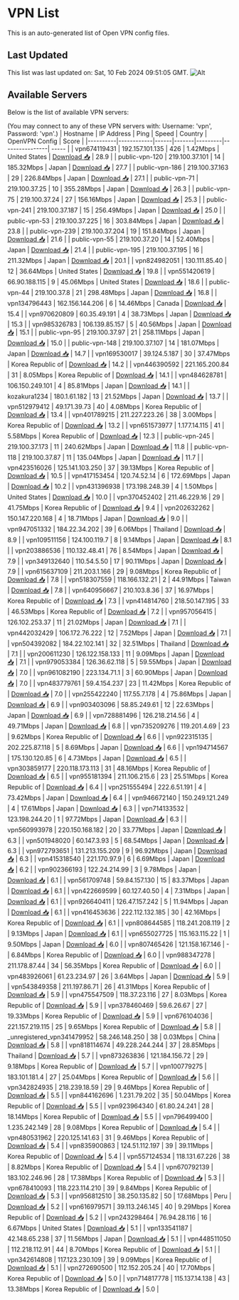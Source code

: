 # VPN List

This is an auto-generated list of Open VPN config files.

## Last Updated

This list was last updated on: Sat, 10 Feb 2024 09:51:05 GMT.
![Alt](https://repobeats.axiom.co/api/embed/186b98318ef1479477931607c1ad7d823f12451f.svg "Repobeats analytics image")

## Available Servers

Below is the list of available VPN servers:

(You may connect to any of these VPN servers with: Username: 'vpn', Password: 'vpn'.)
| Hostname | IP Address | Ping | Speed | Country | OpenVPN Config | Score |
|----------|------------|------|-------|---------|----------------| ----- |
| vpn674119431 | 192.157.101.135 | 426 | 1.42Mbps | United States | [Download 📥](./configs/server_0_US.ovpn) | 28.9 |
| public-vpn-120 | 219.100.37.101 | 14 | 185.32Mbps | Japan | [Download 📥](./configs/server_1_JP.ovpn) | 27.7 |
| public-vpn-186 | 219.100.37.163 | 29 | 226.84Mbps | Japan | [Download 📥](./configs/server_2_JP.ovpn) | 27.1 |
| public-vpn-71 | 219.100.37.25 | 10 | 355.28Mbps | Japan | [Download 📥](./configs/server_3_JP.ovpn) | 26.3 |
| public-vpn-75 | 219.100.37.24 | 27 | 156.16Mbps | Japan | [Download 📥](./configs/server_4_JP.ovpn) | 25.3 |
| public-vpn-241 | 219.100.37.187 | 15 | 256.49Mbps | Japan | [Download 📥](./configs/server_5_JP.ovpn) | 25.0 |
| public-vpn-53 | 219.100.37.225 | 16 | 303.84Mbps | Japan | [Download 📥](./configs/server_6_JP.ovpn) | 23.8 |
| public-vpn-239 | 219.100.37.204 | 19 | 151.84Mbps | Japan | [Download 📥](./configs/server_7_JP.ovpn) | 21.6 |
| public-vpn-55 | 219.100.37.20 | 14 | 52.40Mbps | Japan | [Download 📥](./configs/server_8_JP.ovpn) | 21.4 |
| public-vpn-195 | 219.100.37.195 | 16 | 211.32Mbps | Japan | [Download 📥](./configs/server_9_JP.ovpn) | 20.1 |
| vpn824982051 | 130.111.85.40 | 12 | 36.64Mbps | United States | [Download 📥](./configs/server_10_US.ovpn) | 19.8 |
| vpn551420619 | 66.90.188.115 | 9 | 45.06Mbps | United States | [Download 📥](./configs/server_11_US.ovpn) | 18.6 |
| public-vpn-44 | 219.100.37.8 | 21 | 298.48Mbps | Japan | [Download 📥](./configs/server_12_JP.ovpn) | 16.8 |
| vpn134796443 | 162.156.144.206 | 6 | 14.46Mbps | Canada | [Download 📥](./configs/server_13_CA.ovpn) | 15.4 |
| vpn970620809 | 60.35.49.191 | 4 | 38.73Mbps | Japan | [Download 📥](./configs/server_14_JP.ovpn) | 15.3 |
| vpn985326783 | 106.139.85.157 | 5 | 40.56Mbps | Japan | [Download 📥](./configs/server_15_JP.ovpn) | 15.1 |
| public-vpn-95 | 219.100.37.97 | 21 | 258.11Mbps | Japan | [Download 📥](./configs/server_16_JP.ovpn) | 15.0 |
| public-vpn-148 | 219.100.37.107 | 14 | 181.07Mbps | Japan | [Download 📥](./configs/server_17_JP.ovpn) | 14.7 |
| vpn169530017 | 39.124.5.187 | 30 | 37.47Mbps | Korea Republic of | [Download 📥](./configs/server_18_KR.ovpn) | 14.2 |
| vpn446390592 | 221.165.200.84 | 31 | 8.05Mbps | Korea Republic of | [Download 📥](./configs/server_19_KR.ovpn) | 14.1 |
| vpn484628781 | 106.150.249.101 | 4 | 85.81Mbps | Japan | [Download 📥](./configs/server_20_JP.ovpn) | 14.1 |
| kozakura1234 | 180.1.61.182 | 13 | 21.52Mbps | Japan | [Download 📥](./configs/server_21_JP.ovpn) | 13.7 |
| vpn512979412 | 49.171.39.73 | 40 | 4.08Mbps | Korea Republic of | [Download 📥](./configs/server_22_KR.ovpn) | 13.4 |
| vpn401789215 | 211.227.223.26 | 38 | 3.00Mbps | Korea Republic of | [Download 📥](./configs/server_23_KR.ovpn) | 13.2 |
| vpn651573977 | 1.177.14.115 | 41 | 5.58Mbps | Korea Republic of | [Download 📥](./configs/server_24_KR.ovpn) | 12.3 |
| public-vpn-245 | 219.100.37.173 | 11 | 240.62Mbps | Japan | [Download 📥](./configs/server_25_JP.ovpn) | 11.8 |
| public-vpn-118 | 219.100.37.87 | 11 | 135.04Mbps | Japan | [Download 📥](./configs/server_26_JP.ovpn) | 11.7 |
| vpn423516026 | 125.141.103.250 | 37 | 39.13Mbps | Korea Republic of | [Download 📥](./configs/server_27_KR.ovpn) | 10.5 |
| vpn417153454 | 120.74.52.14 | 6 | 172.69Mbps | Japan | [Download 📥](./configs/server_28_JP.ovpn) | 10.2 |
| vpn431396938 | 173.198.248.39 | 4 | 1.50Mbps | United States | [Download 📥](./configs/server_29_US.ovpn) | 10.0 |
| vpn370452402 | 211.46.229.16 | 29 | 41.75Mbps | Korea Republic of | [Download 📥](./configs/server_30_KR.ovpn) | 9.4 |
| vpn202632262 | 150.147.220.168 | 4 | 18.71Mbps | Japan | [Download 📥](./configs/server_31_JP.ovpn) | 9.0 |
| vpn947051332 | 184.22.34.202 | 39 | 6.06Mbps | Thailand | [Download 📥](./configs/server_32_TH.ovpn) | 8.9 |
| vpn109511156 | 124.100.119.7 | 8 | 9.14Mbps | Japan | [Download 📥](./configs/server_33_JP.ovpn) | 8.1 |
| vpn203886536 | 110.132.48.41 | 76 | 8.54Mbps | Japan | [Download 📥](./configs/server_34_JP.ovpn) | 7.9 |
| vpn349132640 | 110.54.5.50 | 17 | 90.11Mbps | Japan | [Download 📥](./configs/server_35_JP.ovpn) | 7.9 |
| vpn615637109 | 211.203.1.166 | 29 | 9.08Mbps | Korea Republic of | [Download 📥](./configs/server_36_KR.ovpn) | 7.8 |
| vpn518307559 | 118.166.132.21 | 2 | 44.91Mbps | Taiwan | [Download 📥](./configs/server_37_TW.ovpn) | 7.8 |
| vpn640956667 | 210.103.8.36 | 37 | 16.97Mbps | Korea Republic of | [Download 📥](./configs/server_38_KR.ovpn) | 7.3 |
| vpn414814760 | 218.50.147.195 | 33 | 46.53Mbps | Korea Republic of | [Download 📥](./configs/server_39_KR.ovpn) | 7.2 |
| vpn957056415 | 126.102.253.37 | 11 | 21.02Mbps | Japan | [Download 📥](./configs/server_40_JP.ovpn) | 7.1 |
| vpn442032429 | 106.172.76.222 | 12 | 7.52Mbps | Japan | [Download 📥](./configs/server_41_JP.ovpn) | 7.1 |
| vpn504392082 | 184.22.102.141 | 32 | 32.51Mbps | Thailand | [Download 📥](./configs/server_42_TH.ovpn) | 7.1 |
| vpn200611230 | 126.122.158.133 | 11 | 9.09Mbps | Japan | [Download 📥](./configs/server_43_JP.ovpn) | 7.1 |
| vpn979053384 | 126.36.62.118 | 5 | 59.55Mbps | Japan | [Download 📥](./configs/server_44_JP.ovpn) | 7.0 |
| vpn961082190 | 223.134.71.1 | 3 | 60.90Mbps | Japan | [Download 📥](./configs/server_45_JP.ovpn) | 7.0 |
| vpn483779761 | 59.4.154.237 | 23 | 11.42Mbps | Korea Republic of | [Download 📥](./configs/server_46_KR.ovpn) | 7.0 |
| vpn255422240 | 117.55.7.178 | 4 | 75.86Mbps | Japan | [Download 📥](./configs/server_47_JP.ovpn) | 6.9 |
| vpn903403096 | 58.85.249.61 | 12 | 22.63Mbps | Japan | [Download 📥](./configs/server_48_JP.ovpn) | 6.9 |
| vpn728881496 | 126.218.214.56 | 4 | 49.71Mbps | Japan | [Download 📥](./configs/server_49_JP.ovpn) | 6.8 |
| vpn735209276 | 119.201.4.69 | 23 | 9.62Mbps | Korea Republic of | [Download 📥](./configs/server_50_KR.ovpn) | 6.6 |
| vpn922315135 | 202.225.87.118 | 5 | 8.69Mbps | Japan | [Download 📥](./configs/server_51_JP.ovpn) | 6.6 |
| vpn194714567 | 175.130.120.85 | 6 | 4.73Mbps | Japan | [Download 📥](./configs/server_52_JP.ovpn) | 6.5 |
| vpn303859177 | 220.118.173.113 | 31 | 48.16Mbps | Korea Republic of | [Download 📥](./configs/server_53_KR.ovpn) | 6.5 |
| vpn955181394 | 211.106.215.6 | 23 | 25.51Mbps | Korea Republic of | [Download 📥](./configs/server_54_KR.ovpn) | 6.4 |
| vpn251555494 | 222.6.51.191 | 4 | 73.42Mbps | Japan | [Download 📥](./configs/server_55_JP.ovpn) | 6.4 |
| vpn946672140 | 150.249.121.249 | 4 | 17.61Mbps | Japan | [Download 📥](./configs/server_56_JP.ovpn) | 6.3 |
| vpn714133532 | 123.198.244.20 | 1 | 97.72Mbps | Japan | [Download 📥](./configs/server_57_JP.ovpn) | 6.3 |
| vpn560993978 | 220.150.168.182 | 20 | 33.77Mbps | Japan | [Download 📥](./configs/server_58_JP.ovpn) | 6.3 |
| vpn501948020 | 60.147.3.93 | 5 | 68.54Mbps | Japan | [Download 📥](./configs/server_59_JP.ovpn) | 6.3 |
| vpn972793651 | 131.213.155.209 | 9 | 96.92Mbps | Japan | [Download 📥](./configs/server_60_JP.ovpn) | 6.3 |
| vpn415318540 | 221.170.97.9 | 6 | 6.69Mbps | Japan | [Download 📥](./configs/server_61_JP.ovpn) | 6.2 |
| vpn902366193 | 122.24.214.99 | 3 | 9.78Mbps | Japan | [Download 📥](./configs/server_62_JP.ovpn) | 6.1 |
| vpn561709748 | 59.84.157.130 | 15 | 83.37Mbps | Japan | [Download 📥](./configs/server_63_JP.ovpn) | 6.1 |
| vpn422669599 | 60.127.40.50 | 4 | 7.31Mbps | Japan | [Download 📥](./configs/server_64_JP.ovpn) | 6.1 |
| vpn926640411 | 126.47.157.242 | 5 | 11.94Mbps | Japan | [Download 📥](./configs/server_65_JP.ovpn) | 6.1 |
| vpn416453636 | 222.112.132.185 | 30 | 42.16Mbps | Korea Republic of | [Download 📥](./configs/server_66_KR.ovpn) | 6.1 |
| vpn808644585 | 118.241.208.119 | 2 | 9.13Mbps | Japan | [Download 📥](./configs/server_67_JP.ovpn) | 6.1 |
| vpn655027725 | 115.163.115.22 | 1 | 9.50Mbps | Japan | [Download 📥](./configs/server_68_JP.ovpn) | 6.0 |
| vpn807465426 | 121.158.167.146 | - | 6.84Mbps | Korea Republic of | [Download 📥](./configs/server_69_KR.ovpn) | 6.0 |
| vpn988347278 | 211.178.87.44 | 34 | 56.35Mbps | Korea Republic of | [Download 📥](./configs/server_70_KR.ovpn) | 6.0 |
| vpn483926061 | 61.23.234.97 | 26 | 3.64Mbps | Japan | [Download 📥](./configs/server_71_JP.ovpn) | 5.9 |
| vpn543849358 | 211.197.86.71 | 26 | 41.31Mbps | Korea Republic of | [Download 📥](./configs/server_72_KR.ovpn) | 5.9 |
| vpn475547509 | 118.37.23.116 | 27 | 8.03Mbps | Korea Republic of | [Download 📥](./configs/server_73_KR.ovpn) | 5.9 |
| vpn378460469 | 59.6.26.67 | 27 | 19.33Mbps | Korea Republic of | [Download 📥](./configs/server_74_KR.ovpn) | 5.9 |
| vpn676104036 | 221.157.219.115 | 25 | 9.65Mbps | Korea Republic of | [Download 📥](./configs/server_75_KR.ovpn) | 5.8 |
| _unregistered_vpn341479952 | 58.246.148.250 | 38 | 0.03Mbps | China | [Download 📥](./configs/server_76_CN.ovpn) | 5.8 |
| vpn818114674 | 49.228.244.244 | 37 | 28.85Mbps | Thailand | [Download 📥](./configs/server_77_TH.ovpn) | 5.7 |
| vpn873263836 | 121.184.156.72 | 29 | 9.18Mbps | Korea Republic of | [Download 📥](./configs/server_78_KR.ovpn) | 5.7 |
| vpn100779275 | 183.101.181.4 | 27 | 25.04Mbps | Korea Republic of | [Download 📥](./configs/server_79_KR.ovpn) | 5.6 |
| vpn342824935 | 218.239.18.59 | 29 | 9.46Mbps | Korea Republic of | [Download 📥](./configs/server_80_KR.ovpn) | 5.5 |
| vpn844162696 | 1.231.79.202 | 35 | 50.04Mbps | Korea Republic of | [Download 📥](./configs/server_81_KR.ovpn) | 5.5 |
| vpn923964340 | 61.80.24.241 | 28 | 18.14Mbps | Korea Republic of | [Download 📥](./configs/server_82_KR.ovpn) | 5.5 |
| vpn796499400 | 1.235.242.149 | 28 | 9.08Mbps | Korea Republic of | [Download 📥](./configs/server_83_KR.ovpn) | 5.4 |
| vpn480531962 | 220.125.141.63 | 31 | 9.46Mbps | Korea Republic of | [Download 📥](./configs/server_84_KR.ovpn) | 5.4 |
| vpn835900863 | 124.51.112.197 | 39 | 39.11Mbps | Korea Republic of | [Download 📥](./configs/server_85_KR.ovpn) | 5.4 |
| vpn557124534 | 118.131.67.226 | 38 | 8.82Mbps | Korea Republic of | [Download 📥](./configs/server_86_KR.ovpn) | 5.4 |
| vpn670792139 | 183.102.246.96 | 28 | 17.38Mbps | Korea Republic of | [Download 📥](./configs/server_87_KR.ovpn) | 5.3 |
| vpn678410093 | 118.223.114.210 | 39 | 9.84Mbps | Korea Republic of | [Download 📥](./configs/server_88_KR.ovpn) | 5.3 |
| vpn956812510 | 38.250.135.82 | 50 | 17.68Mbps | Peru | [Download 📥](./configs/server_89_PE.ovpn) | 5.2 |
| vpn616979571 | 39.113.246.145 | 40 | 9.29Mbps | Korea Republic of | [Download 📥](./configs/server_90_KR.ovpn) | 5.2 |
| vpn243298464 | 76.94.28.116 | 16 | 6.67Mbps | United States | [Download 📥](./configs/server_91_US.ovpn) | 5.1 |
| vpn133541187 | 42.148.65.238 | 37 | 11.56Mbps | Japan | [Download 📥](./configs/server_92_JP.ovpn) | 5.1 |
| vpn448511050 | 112.218.112.91 | 44 | 8.70Mbps | Korea Republic of | [Download 📥](./configs/server_93_KR.ovpn) | 5.1 |
| vpn342614808 | 117.123.230.109 | 39 | 9.09Mbps | Korea Republic of | [Download 📥](./configs/server_94_KR.ovpn) | 5.1 |
| vpn272690500 | 112.152.205.24 | 40 | 17.70Mbps | Korea Republic of | [Download 📥](./configs/server_95_KR.ovpn) | 5.0 |
| vpn714817778 | 115.137.14.138 | 43 | 13.38Mbps | Korea Republic of | [Download 📥](./configs/server_96_KR.ovpn) | 5.0 |
